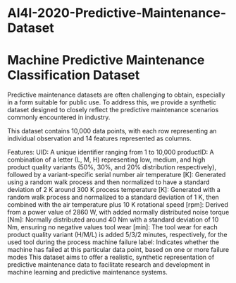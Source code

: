 # AI4I-2020-Predictive-Maintenance-Dataset
# Machine Predictive Maintenance Classification Dataset

Predictive maintenance datasets are often challenging to obtain, especially in a form suitable for public use. To address this, we provide a synthetic dataset designed to closely reflect the predictive maintenance scenarios commonly encountered in industry.

This dataset contains 10,000 data points, with each row representing an individual observation and 14 features represented as columns.

Features:
UID: A unique identifier ranging from 1 to 10,000
productID: A combination of a letter (L, M, H) representing low, medium, and high product quality variants (50%, 30%, and 20% distribution respectively), followed by a variant-specific serial number
air temperature [K]: Generated using a random walk process and then normalized to have a standard deviation of 2 K around 300 K
process temperature [K]: Generated with a random walk process and normalized to a standard deviation of 1 K, then combined with the air temperature plus 10 K
rotational speed [rpm]: Derived from a power value of 2860 W, with added normally distributed noise
torque [Nm]: Normally distributed around 40 Nm with a standard deviation of 10 Nm, ensuring no negative values
tool wear [min]: The tool wear for each product quality variant (H/M/L) is added 5/3/2 minutes, respectively, for the used tool during the process
machine failure label: Indicates whether the machine has failed at this particular data point, based on one or more failure modes
This dataset aims to offer a realistic, synthetic representation of predictive maintenance data to facilitate research and development in machine learning and predictive maintenance systems.

